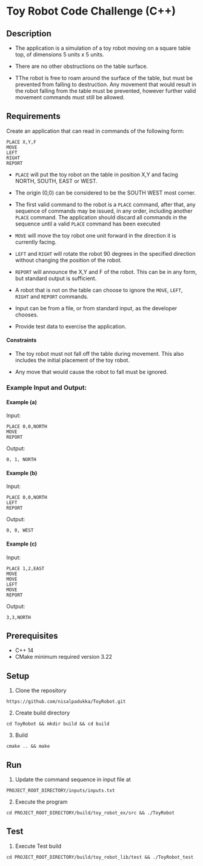 # Toy Robot Code Challenge (C++)

## Description

* The application is a simulation of a toy robot moving on a square table top, of dimensions 5 units x 5 units.

* There are no other obstructions on the table surface.

* TThe robot is free to roam around the surface of the table, but must be prevented from falling to destruction. Any movement that would result in the robot falling from the table must be prevented, however further valid movement commands must still be allowed.

## Requirements

Create an application that can read in commands of the following form:
```
PLACE X,Y,F
MOVE
LEFT
RIGHT
REPORT
```

* `PLACE` will put the toy robot on the table in position X,Y and facing NORTH, SOUTH, EAST or WEST.

* The origin (0,0) can be considered to be the SOUTH WEST most corner.

* The first valid command to the robot is a `PLACE` command, after that, any sequence of commands may be issued, in any order, including another `PLACE` command. The application should discard all commands in the sequence until a valid `PLACE` command has been executed

* `MOVE` will move the toy robot one unit forward in the direction it is currently facing.

* `LEFT` and `RIGHT` will rotate the robot 90 degrees in the specified direction without changing the position of the robot.

* `REPORT` will announce the X,Y and F of the robot. This can be in any form, but standard output is sufficient.

* A robot that is not on the table can choose to ignore the `MOVE`, `LEFT`, `RIGHT` and `REPORT` commands.

* Input can be from a file, or from standard input, as the developer chooses.

* Provide test data to exercise the application.

#### Constraints

* The toy robot must not fall off the table during movement. This also includes the initial placement of the toy robot.

* Any move that would cause the robot to fall must be ignored.

### Example Input and Output:

#### Example (a)


Input:

    PLACE 0,0,NORTH
    MOVE
    REPORT

Output:

    0, 1, NORTH

#### Example (b)

Input:

    PLACE 0,0,NORTH
    LEFT
    REPORT

Output:

    0, 0, WEST

#### Example (c)

Input:

    PLACE 1,2,EAST
    MOVE
    MOVE
    LEFT
    MOVE
    REPORT

Output:

    3,3,NORTH
   

## Prerequisites

* C++ 14 
* CMake minimum required version 3.22

## Setup

1. Clone the repository

 ```https://github.com/nisalpadukka/ToyRobot.git```

 2. Create build directory

 ```cd ToyRobot && mkdir build && cd build```

 3. Build 

  ```cmake .. && make```


## Run

1. Update the command sequence in input file at 

 ```PROJECT_ROOT_DIRECTORY/inputs/inputs.txt```

 2. Execute the program

 ```cd PROJECT_ROOT_DIRECTORY/build/toy_robot_ex/src && ./ToyRobot```


 ## Test

 1. Execute Test build 

 ```cd PROJECT_ROOT_DIRECTORY/build/toy_robot_lib/test && ./ToyRobot_test```

